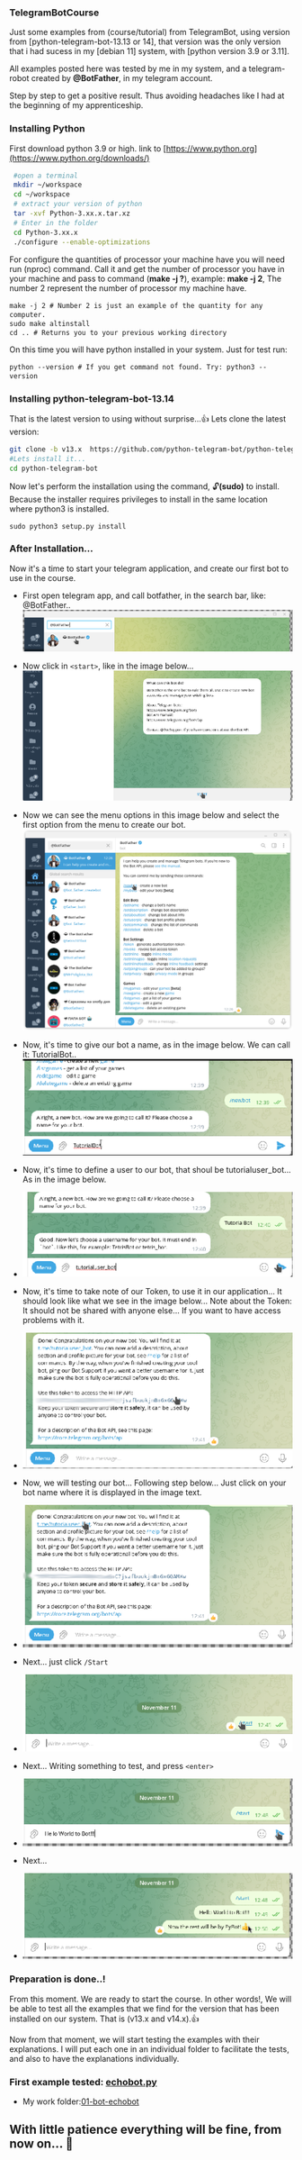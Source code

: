 <!DOCTYPE html>
<html>
<head>
<link rel="stylesheet" href="css/style.css">
</head>

### TelegramBotCourse
Just some examples from (course/tutorial) from TelegramBot, using version from [python-telegram-bot-13.13  or 14], that version was the only version that i had sucess in my [debian 11] system, with [python version 3.9 or 3.11].

All examples posted here was tested by me in my system, and a telegram-robot created by **@BotFather**, in my telegram account. 

Step by step to get a positive result. Thus avoiding headaches like I had at the beginning of my apprenticeship.

### Installing Python
First download python 3.9 or high. link to [https://www.python.org](https://www.python.org/downloads/)

```bash
 #open a terminal
 mkdir ~/workspace
 cd ~/workspace
 # extract your version of python
 tar -xvf Python-3.xx.x.tar.xz 
 # Enter in the folder
 cd Python-3.xx.x 
 ./configure --enable-optimizations
```
For configure the quantities of processor your machine have you will need run (nproc) command. Call it and get the number of processor you have in your machine and pass to command (**make -j ?**), example: **make -j 2**, The number 2 represent the number of processor my machine have.

``` 
make -j 2 # Number 2 is just an example of the quantity for any computer.
sudo make altinstall
cd .. # Returns you to your previous working directory
```

On this time you will have python installed in your system. Just for test run: 

```
python --version # If you get command not found. Try: python3 --version
```
### Installing python-telegram-bot-13.14
That is the latest version to using without surprise...👍
Lets clone the latest version: 

```bash
git clone -b v13.x  https://github.com/python-telegram-bot/python-telegram-bot --recursive
#Lets install it...
cd python-telegram-bot
```

Now let's perform the installation using the command, 🔓<c>**(sudo)**</c> to install. Because the installer requires privileges to install in the same location where python3 is installed.

```
sudo python3 setup.py install
```
### After Installation...
Now it's a time to start your telegram application, and create our first bot to use in the course.
 
+ First open telegram app, and call botfather, in the search bar, like: @BotFather..
 ![BotFatherStart-Short.png](images%2FBotFatherStart-Short.png)
 
+ Now click in `<start>`, like in the image below...
 ![BotFatherStartShort-1.png](images%2FBotFatherStartShort-1.png)
 
+ Now we can see the menu options in this image below and select the first option from the menu to create our bot.
 ![BotFather-after-start.png](images%2FBotFather-after-start.png)
 
+ Now, it's time to give our bot a name, as in the image below. We can call it: TutorialBot..
 ![TutorialBot.png](images%2FBotName.png)
 
+ Now, it's time to define a user to our bot, that shoul be tutorialuser_bot... As in the image below.
+ ![TutorialUserBotName.png](images%2FTutorialUserBotName.png)
 
+ Now, it's time to take note of our Token, to use it in our application... It should look like what we see in the image below... Note about the Token: It should not be shared with anyone else... If you want to have access problems with it.
+ ![TakenNotesShort.png](images%2FTakenNotesShort.png)
 
+ Now, we will testing our bot... Following step below... Just click on your bot name where it is displayed in the image text.
+ ![TestingYourBot-1.png](images%2FTestingYourBot-1.png)
 
+ Next... just click `/Start`
+ ![TestingYourBot-2.png](images%2FTestingYourBot-2.png)
 
+ Next... Writing something to test, and press `<enter>`
+ ![HelloWorldToBot.png](images%2FHelloWorldToBot.png)

+ Next...
+ ![HelloWorld-2.png](images%2FHelloWorld-2.png)

### Preparation is done..! 
From this moment. We are ready to start the course. In other words!, We will be able to test all the examples that we find for the version that has been installed on our system. That is (v13.x and v14.x).👍

Now from that moment, we will start testing the examples with their explanations. I will put each one in an individual folder to facilitate the tests, and also to have the explanations individually.

### First example tested: [echobot.py](https://github.com/batistasilva/TelegramBotCourse/blob/main/01-bot-echobot/src/echobot.py)
+ My work folder:[01-bot-echobot](https://github.com/batistasilva/TelegramBotCourse/tree/main/01-bot-echobot)

## With little patience everything will be fine, from now on... 🙏


